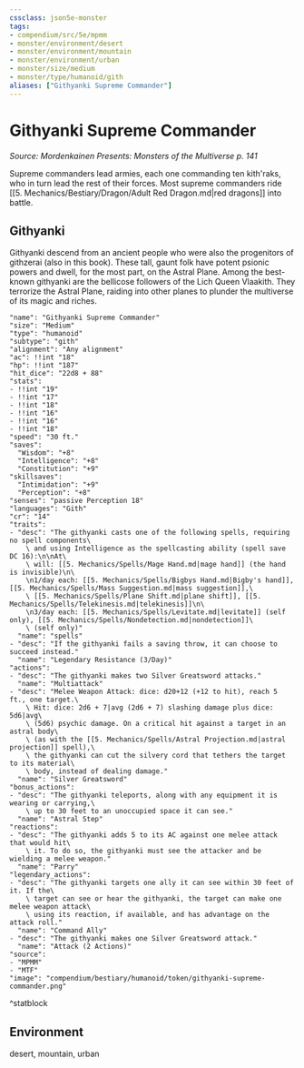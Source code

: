 ```yaml
---
cssclass: json5e-monster
tags:
- compendium/src/5e/mpmm
- monster/environment/desert
- monster/environment/mountain
- monster/environment/urban
- monster/size/medium
- monster/type/humanoid/gith
aliases: ["Githyanki Supreme Commander"]
---
```

# Githyanki Supreme Commander
*Source: Mordenkainen Presents: Monsters of the Multiverse p. 141*  

Supreme commanders lead armies, each one commanding ten kith'raks, who in turn lead the rest of their forces. Most supreme commanders ride [[5. Mechanics/Bestiary/Dragon/Adult Red Dragon.md|red dragons]] into battle.

## Githyanki

Githyanki descend from an ancient people who were also the progenitors of githzerai (also in this book). These tall, gaunt folk have potent psionic powers and dwell, for the most part, on the Astral Plane. Among the best-known githyanki are the bellicose followers of the Lich Queen Vlaakith. They terrorize the Astral Plane, raiding into other planes to plunder the multiverse of its magic and riches.

```statblock
"name": "Githyanki Supreme Commander"
"size": "Medium"
"type": "humanoid"
"subtype": "gith"
"alignment": "Any alignment"
"ac": !!int "18"
"hp": !!int "187"
"hit_dice": "22d8 + 88"
"stats":
- !!int "19"
- !!int "17"
- !!int "18"
- !!int "16"
- !!int "16"
- !!int "18"
"speed": "30 ft."
"saves":
  "Wisdom": "+8"
  "Intelligence": "+8"
  "Constitution": "+9"
"skillsaves":
  "Intimidation": "+9"
  "Perception": "+8"
"senses": "passive Perception 18"
"languages": "Gith"
"cr": "14"
"traits":
- "desc": "The githyanki casts one of the following spells, requiring no spell components\
    \ and using Intelligence as the spellcasting ability (spell save DC 16):\n\nAt\
    \ will: [[5. Mechanics/Spells/Mage Hand.md|mage hand]] (the hand is invisible)\n\
    \n1/day each: [[5. Mechanics/Spells/Bigbys Hand.md|Bigby's hand]], [[5. Mechanics/Spells/Mass Suggestion.md|mass suggestion]],\
    \ [[5. Mechanics/Spells/Plane Shift.md|plane shift]], [[5. Mechanics/Spells/Telekinesis.md|telekinesis]]\n\
    \n3/day each: [[5. Mechanics/Spells/Levitate.md|levitate]] (self only), [[5. Mechanics/Spells/Nondetection.md|nondetection]]\
    \ (self only)"
  "name": "spells"
- "desc": "If the githyanki fails a saving throw, it can choose to succeed instead."
  "name": "Legendary Resistance (3/Day)"
"actions":
- "desc": "The githyanki makes two Silver Greatsword attacks."
  "name": "Multiattack"
- "desc": "Melee Weapon Attack: dice: d20+12 (+12 to hit), reach 5 ft., one target.\
    \ Hit: dice: 2d6 + 7|avg (2d6 + 7) slashing damage plus dice: 5d6|avg\
    \ (5d6) psychic damage. On a critical hit against a target in an astral body\
    \ (as with the [[5. Mechanics/Spells/Astral Projection.md|astral projection]] spell),\
    \ the githyanki can cut the silvery cord that tethers the target to its material\
    \ body, instead of dealing damage."
  "name": "Silver Greatsword"
"bonus_actions":
- "desc": "The githyanki teleports, along with any equipment it is wearing or carrying,\
    \ up to 30 feet to an unoccupied space it can see."
  "name": "Astral Step"
"reactions":
- "desc": "The githyanki adds 5 to its AC against one melee attack that would hit\
    \ it. To do so, the githyanki must see the attacker and be wielding a melee weapon."
  "name": "Parry"
"legendary_actions":
- "desc": "The githyanki targets one ally it can see within 30 feet of it. If the\
    \ target can see or hear the githyanki, the target can make one melee weapon attack\
    \ using its reaction, if available, and has advantage on the attack roll."
  "name": "Command Ally"
- "desc": "The githyanki makes one Silver Greatsword attack."
  "name": "Attack (2 Actions)"
"source":
- "MPMM"
- "MTF"
"image": "compendium/bestiary/humanoid/token/githyanki-supreme-commander.png"
```
^statblock

## Environment

desert, mountain, urban